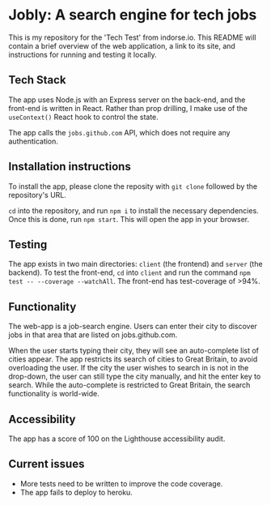 # Jobly: A search engine for tech jobs

This is my repository for the 'Tech Test' from indorse.io. This README will contain a brief overview of the web application, a link to its site, and instructions for running and testing it locally.

## Tech Stack

The app uses Node.js with an Express server on the back-end, and the front-end is written in React. Rather than prop drilling, I make use of the `useContext()` React hook to control the state. 

The app calls the `jobs.github.com` API, which does not require any authentication.

## Installation instructions
To install the app, please clone the reposity with `git clone` followed by the repository's URL. 

`cd` into the repository, and run `npm i` to install the necessary dependencies. Once this is done, run ```npm start```. This will open the app in your browser. 


## Testing
The app exists in two main directories: `client` (the frontend) and `server` (the backend). 
To test the front-end, `cd` into `client` and run the command `npm test -- --coverage --watchAll`. The front-end has test-coverage of >94%. 

## Functionality

The web-app is a job-search engine. Users can enter their city to discover jobs in that area that are listed on jobs.github.com.

When the user starts typing their city, they will see an auto-complete list of cities appear. The app restricts its search of cities to Great Britain, to avoid overloading the user. If the city the user wishes to search in is not in the drop-down, the user can still type the city manually, and hit the enter key to search. While the auto-complete is restricted to Great Britain, the search functionality is world-wide. 

## Accessibility

The app has a score of 100 on the Lighthouse accessibility audit.

## Current issues 

* More tests need to be written to improve the code coverage. 
* The app fails to deploy to heroku. 


